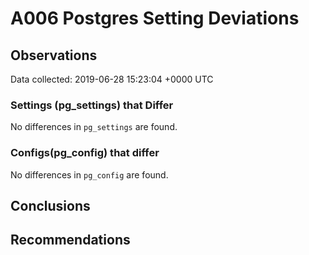 # A006 Postgres Setting Deviations #

## Observations ##
Data collected: 2019-06-28 15:23:04 +0000 UTC  

### Settings (pg_settings) that Differ ###

No differences in `pg_settings` are found.

### Configs(pg_config) that differ ###

No differences in `pg_config` are found.



## Conclusions ##


## Recommendations ##

